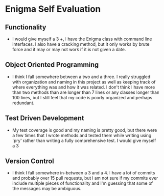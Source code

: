# Enigma Self Evaluation

## Functionality
  - I would give myself a 3 +, I have the Enigma class with command line interfaces.  I also have a cracking method, but it only works by brute force and it may or may not work if it is not given a date.

## Object Oriented Programming
  - I think I fall somewhere between a two and a three.  I really struggled with organization and naming in this project as well as keeping track of where everything was and how it was related.  I don't think I have more than two methods than are longer than 7 lines or any classes longer than 100  lines, but I still feel that my code is poorly organized and perhaps redundant.

## Test Driven Development
 - My test coverage is good and my naming is pretty good, but there were a few times that I wrote methods and tested them while writing using 'pry' rather than writing a fully comprehensive test.  I would give myself a 3

## Version Control
  - I think I fall somewhere in-between a 3 and a 4.  I have a lot of commits and probably over 15 pull requests, but I am not sure if my commits ever include multiple pieces of functionality and I'm guessing that some of the messages may be ambiguous.
